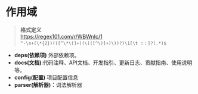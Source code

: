 # 作用域

> **格式定义**  
> https://regex101.com/r/WBWnIc/1  
> `^-\s+(\*{2})(([^\*\(]+)(\(([^\)]+)\))?)\1[\t :：]?(.*)$`

- **deps(依赖项)** 外部依赖项。
- **docs(文档)**:代码注释、API文档、开发指引、更新日志、贡献指南、使用说明等。
- **config(配置)**	项目配置信息
- **parser(解析器)**：词法解析器
